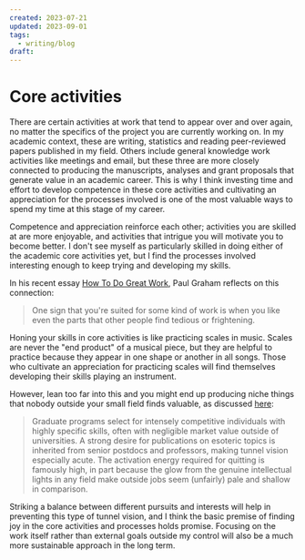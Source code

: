 ```yaml
---
created: 2023-07-21
updated: 2023-09-01
tags:
  - writing/blog
draft: 
---
```

# Core activities

There are certain activities at work that tend to appear over and over again, no matter the specifics of the project you are currently working on. In my academic context, these are writing, statistics and reading peer-reviewed papers published in my field. Others include general knowledge work activities like meetings and email, but these three are more closely connected to producing the manuscripts, analyses and grant proposals that generate value in an academic career. This is why I think investing time and effort to develop competence in these core activities and cultivating an appreciation for the processes involved is one of the most valuable ways to spend my time at this stage of my career.

Competence and appreciation reinforce each other; activities you are skilled at are more enjoyable, and activities that intrigue you will motivate you to become better. I don't see myself as particularly skilled in doing either of the academic core activities yet, but I find the processes involved interesting enough to keep trying and developing my skills.

In his recent essay [How To Do Great Work](http://www.paulgraham.com/greatwork.html), Paul Graham reflects on this connection:

> One sign that you're suited for some kind of work is when you like even the parts that other people find tedious or frightening.

Honing your skills in core activities is like practicing scales in music. Scales are never the "end product" of a musical piece, but they are helpful to practice because they appear in one shape or another in all songs. Those who cultivate an appreciation for practicing scales will find themselves developing their skills playing an instrument.

However, lean too far into this and you might end up producing niche things that nobody outside your small field finds valuable, as discussed [here](https://www.briantimar.com/notes/mimetic/mimetic): 

> Graduate programs select for intensely competitive individuals with highly specific skills, often with negligible market value outside of universities. A strong desire for publications on esoteric topics is inherited from senior postdocs and professors, making tunnel vision especially acute. The activation energy required for quitting is famously high, in part because the glow from the genuine intellectual lights in any field make outside jobs seem (unfairly) pale and shallow in comparison.

Striking a balance between different pursuits and interests will help in preventing this type of tunnel vision, and I think the basic premise of finding joy in the core activities and processes holds promise. Focusing on the work itself rather than external goals outside my control will also be a much more sustainable approach in the long term.